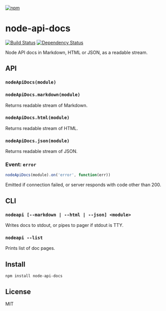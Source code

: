 [![npm](https://nodei.co/npm/node-api-docs.png)](https://nodei.co/npm/node-api-docs/)

# node-api-docs

[![Build Status](https://travis-ci.org/eush77/node-api-docs.svg?branch=master)](https://travis-ci.org/eush77/node-api-docs) [![Dependency Status][david-badge]][david]

Node API docs in Markdown, HTML or JSON, as a readable stream.

[david]: https://david-dm.org/eush77/node-api-docs
[david-badge]: https://david-dm.org/eush77/node-api-docs.png

## API

### `nodeApiDocs(module)`
### `nodeApiDocs.markdown(module)`

Returns readable stream of Markdown.

### `nodeApiDocs.html(module)`

Returns readable stream of HTML.

### `nodeApiDocs.json(module)`

Returns readable stream of JSON.

### Event: `error`

```js
nodeApiDocs(module).on('error', function(err))
```

Emitted if connection failed, or server responds with code other than 200.

## CLI

### `nodeapi [--markdown | --html | --json] <module>`

Writes docs to stdout, or pipes to pager if stdout is TTY.

### `nodeapi --list`

Prints list of doc pages.

## Install

```
npm install node-api-docs
```

## License

MIT
